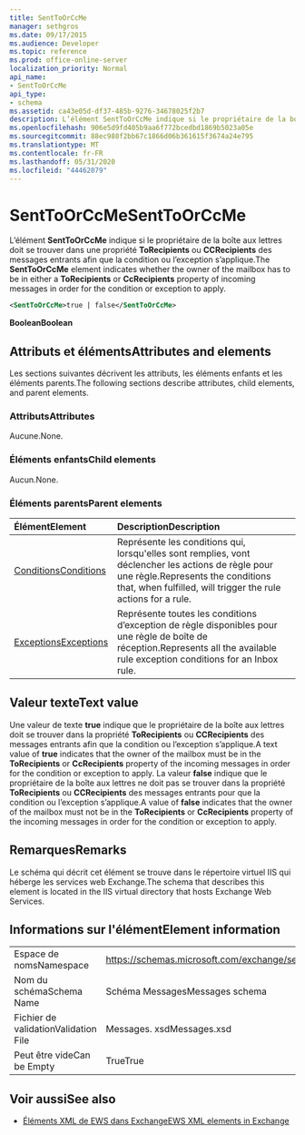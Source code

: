 ```yaml
---
title: SentToOrCcMe
manager: sethgros
ms.date: 09/17/2015
ms.audience: Developer
ms.topic: reference
ms.prod: office-online-server
localization_priority: Normal
api_name:
- SentToOrCcMe
api_type:
- schema
ms.assetid: ca43e05d-df37-485b-9276-34678025f2b7
description: L’élément SentToOrCcMe indique si le propriétaire de la boîte aux lettres doit se trouver dans une propriété ToRecipients ou CcRecipients des messages entrants afin que la condition ou l’exception s’applique.
ms.openlocfilehash: 906e5d9fd405b9aa6f772bcedbd1869b5023a05e
ms.sourcegitcommit: 88ec988f2bb67c1866d06b361615f3674a24e795
ms.translationtype: MT
ms.contentlocale: fr-FR
ms.lasthandoff: 05/31/2020
ms.locfileid: "44462079"
---
```

# <a name="senttoorccme"></a><span data-ttu-id="ba839-103">SentToOrCcMe</span><span class="sxs-lookup"><span data-stu-id="ba839-103">SentToOrCcMe</span></span>

<span data-ttu-id="ba839-104">L’élément **SentToOrCcMe** indique si le propriétaire de la boîte aux lettres doit se trouver dans une propriété **ToRecipients** ou **CCRecipients** des messages entrants afin que la condition ou l’exception s’applique.</span><span class="sxs-lookup"><span data-stu-id="ba839-104">The **SentToOrCcMe** element indicates whether the owner of the mailbox has to be in either a **ToRecipients** or **CcRecipients** property of incoming messages in order for the condition or exception to apply.</span></span> 
  
```XML
<SentToOrCcMe>true | false</SentToOrCcMe>
```

 <span data-ttu-id="ba839-105">**Boolean**</span><span class="sxs-lookup"><span data-stu-id="ba839-105">**Boolean**</span></span>
## <a name="attributes-and-elements"></a><span data-ttu-id="ba839-106">Attributs et éléments</span><span class="sxs-lookup"><span data-stu-id="ba839-106">Attributes and elements</span></span>

<span data-ttu-id="ba839-107">Les sections suivantes décrivent les attributs, les éléments enfants et les éléments parents.</span><span class="sxs-lookup"><span data-stu-id="ba839-107">The following sections describe attributes, child elements, and parent elements.</span></span>
  
### <a name="attributes"></a><span data-ttu-id="ba839-108">Attributs</span><span class="sxs-lookup"><span data-stu-id="ba839-108">Attributes</span></span>

<span data-ttu-id="ba839-109">Aucune.</span><span class="sxs-lookup"><span data-stu-id="ba839-109">None.</span></span>
  
### <a name="child-elements"></a><span data-ttu-id="ba839-110">Éléments enfants</span><span class="sxs-lookup"><span data-stu-id="ba839-110">Child elements</span></span>

<span data-ttu-id="ba839-111">Aucun.</span><span class="sxs-lookup"><span data-stu-id="ba839-111">None.</span></span>
  
### <a name="parent-elements"></a><span data-ttu-id="ba839-112">Éléments parents</span><span class="sxs-lookup"><span data-stu-id="ba839-112">Parent elements</span></span>

|<span data-ttu-id="ba839-113">**Élément**</span><span class="sxs-lookup"><span data-stu-id="ba839-113">**Element**</span></span>|<span data-ttu-id="ba839-114">**Description**</span><span class="sxs-lookup"><span data-stu-id="ba839-114">**Description**</span></span>|
|:-----|:-----|
|[<span data-ttu-id="ba839-115">Conditions</span><span class="sxs-lookup"><span data-stu-id="ba839-115">Conditions</span></span>](conditions.md) <br/> |<span data-ttu-id="ba839-116">Représente les conditions qui, lorsqu'elles sont remplies, vont déclencher les actions de règle pour une règle.</span><span class="sxs-lookup"><span data-stu-id="ba839-116">Represents the conditions that, when fulfilled, will trigger the rule actions for a rule.</span></span>  <br/> |
|[<span data-ttu-id="ba839-117">Exceptions</span><span class="sxs-lookup"><span data-stu-id="ba839-117">Exceptions</span></span>](exceptions.md) <br/> |<span data-ttu-id="ba839-118">Représente toutes les conditions d’exception de règle disponibles pour une règle de boîte de réception.</span><span class="sxs-lookup"><span data-stu-id="ba839-118">Represents all the available rule exception conditions for an Inbox rule.</span></span>  <br/> |
   
## <a name="text-value"></a><span data-ttu-id="ba839-119">Valeur texte</span><span class="sxs-lookup"><span data-stu-id="ba839-119">Text value</span></span>

<span data-ttu-id="ba839-120">Une valeur de texte **true** indique que le propriétaire de la boîte aux lettres doit se trouver dans la propriété **ToRecipients** ou **CCRecipients** des messages entrants afin que la condition ou l’exception s’applique.</span><span class="sxs-lookup"><span data-stu-id="ba839-120">A text value of **true** indicates that the owner of the mailbox must be in the **ToRecipients** or **CcRecipients** property of the incoming messages in order for the condition or exception to apply.</span></span> <span data-ttu-id="ba839-121">La valeur **false** indique que le propriétaire de la boîte aux lettres ne doit pas se trouver dans la propriété **ToRecipients** ou **CCRecipients** des messages entrants pour que la condition ou l’exception s’applique.</span><span class="sxs-lookup"><span data-stu-id="ba839-121">A value of **false** indicates that the owner of the mailbox must not be in the **ToRecipients** or **CcRecipients** property of the incoming messages in order for the condition or exception to apply.</span></span> 
  
## <a name="remarks"></a><span data-ttu-id="ba839-122">Remarques</span><span class="sxs-lookup"><span data-stu-id="ba839-122">Remarks</span></span>

<span data-ttu-id="ba839-123">Le schéma qui décrit cet élément se trouve dans le répertoire virtuel IIS qui héberge les services web Exchange.</span><span class="sxs-lookup"><span data-stu-id="ba839-123">The schema that describes this element is located in the IIS virtual directory that hosts Exchange Web Services.</span></span>
  
## <a name="element-information"></a><span data-ttu-id="ba839-124">Informations sur l'élément</span><span class="sxs-lookup"><span data-stu-id="ba839-124">Element information</span></span>

|||
|:-----|:-----|
|<span data-ttu-id="ba839-125">Espace de noms</span><span class="sxs-lookup"><span data-stu-id="ba839-125">Namespace</span></span>  <br/> |https://schemas.microsoft.com/exchange/services/2006/messages  <br/> |
|<span data-ttu-id="ba839-126">Nom du schéma</span><span class="sxs-lookup"><span data-stu-id="ba839-126">Schema Name</span></span>  <br/> |<span data-ttu-id="ba839-127">Schéma Messages</span><span class="sxs-lookup"><span data-stu-id="ba839-127">Messages schema</span></span>  <br/> |
|<span data-ttu-id="ba839-128">Fichier de validation</span><span class="sxs-lookup"><span data-stu-id="ba839-128">Validation File</span></span>  <br/> |<span data-ttu-id="ba839-129">Messages. xsd</span><span class="sxs-lookup"><span data-stu-id="ba839-129">Messages.xsd</span></span>  <br/> |
|<span data-ttu-id="ba839-130">Peut être vide</span><span class="sxs-lookup"><span data-stu-id="ba839-130">Can be Empty</span></span>  <br/> |<span data-ttu-id="ba839-131">True</span><span class="sxs-lookup"><span data-stu-id="ba839-131">True</span></span>  <br/> |
   
## <a name="see-also"></a><span data-ttu-id="ba839-132">Voir aussi</span><span class="sxs-lookup"><span data-stu-id="ba839-132">See also</span></span>



- [<span data-ttu-id="ba839-133">Éléments XML de EWS dans Exchange</span><span class="sxs-lookup"><span data-stu-id="ba839-133">EWS XML elements in Exchange</span></span>](ews-xml-elements-in-exchange.md)

